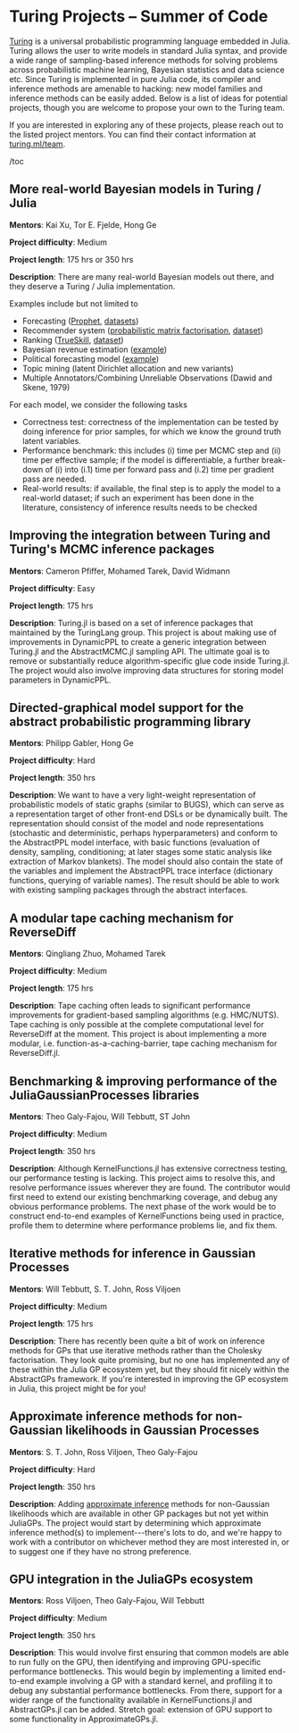 
# Turing Projects – Summer of Code

[Turing](https://turing.ml/) is a universal probabilistic programming language embedded in Julia. Turing allows the user to write models in standard Julia syntax, and provide a wide range of sampling-based inference methods for solving problems across probabilistic machine learning, Bayesian statistics and data science etc. Since Turing is implemented in pure Julia code, its compiler and inference methods are amenable to hacking: new model families and inference methods can be easily added. Below is a list of ideas for potential projects, though you are welcome to propose your own to the Turing team.

If you are interested in exploring any of these projects, please reach out to the listed project mentors. You can find their contact information at [turing.ml/team](https://turing.ml/stable/team).

/toc

## More real-world Bayesian models in Turing / Julia

**Mentors**: Kai Xu, Tor E. Fjelde, Hong Ge

**Project difficulty**: Medium

**Project length**: 175 hrs or 350 hrs

**Description**: 
There are many real-world Bayesian models out there, 
and they deserve a Turing / Julia implementation.

Examples include but not limited to 
- Forecasting ([Prophet](https://facebook.github.io/prophet/), [datasets](https://github.com/facebook/prophet/tree/main/examples))
- Recommender system ([probabilistic matrix factorisation](http://www.cs.utoronto.ca/~amnih/papers/pmf.pdf), [dataset](https://grouplens.org/datasets/movielens/))
- Ranking ([TrueSkill](https://en.wikipedia.org/wiki/TrueSkill), [dataset](https://github.com/dotnet/mbmlbook/tree/main/src/3.%20Meeting%20Your%20Match/Data))
- Bayesian revenue estimation ([example](https://www.smartly.io/blog/tutorial-how-we-productized-bayesian-revenue-estimation-with-stan))
- Political forecasting model ([example](https://github.com/sjwild/Canandian_Election_2021))
- Topic mining (latent Dirichlet allocation and new variants)
- Multiple Annotators/Combining Unreliable Observations (Dawid and Skene, 1979)

For each model, we consider the following tasks
- Correctness test: correctness of the implementation can be tested by doing inference for prior samples, for which we know the ground truth latent variables.
- Performance benchmark: this includes (i) time per MCMC step and (ii) time per effective sample; if the model is differentiable, a further break-down of (i) into (i.1) time per forward pass and (i.2) time per gradient pass are needed.
- Real-world results: if available, the final step is to apply the model to a real-world dataset; if such an experiment has been done in the literature, consistency of inference results needs to be checked

## Improving the integration between Turing and Turing's MCMC inference packages

**Mentors**: Cameron Pfiffer, Mohamed Tarek, David Widmann

**Project difficulty**: Easy

**Project length**: 175 hrs

**Description**: 
Turing.jl is based on a set of inference packages that maintained by the TuringLang group.
This project is about making use of improvements in DynamicPPL to create a generic integration between Turing.jl and the AbstractMCMC.jl sampling API. The ultimate goal is to remove or substantially reduce algorithm-specific glue code inside Turing.jl. The project would also involve improving data structures for storing model parameters in DynamicPPL.

## Directed-graphical model support for the abstract probabilistic programming library

**Mentors**: Philipp Gabler, Hong Ge

**Project difficulty**: Hard

**Project length**: 350 hrs

**Description**: 
We want to have a very light-weight representation of probabilistic models of static graphs (similar to BUGS), which can serve as a representation target of other front-end DSLs or be dynamically built. The representation should consist of the model and node representations (stochastic and deterministic, perhaps hyperparameters) and conform to the AbstractPPL model interface, with basic functions (evaluation of density, sampling, conditioning; at later stages some static analysis like extraction of Markov blankets). The model should also contain the state of the variables and implement the AbstractPPL trace interface (dictionary functions, querying of variable names). The result should be able to work with existing sampling packages through the abstract interfaces.

## A modular tape caching mechanism for ReverseDiff

**Mentors**: Qingliang Zhuo, Mohamed Tarek

**Project difficulty**: Medium

**Project length**: 175 hrs

**Description**: 
Tape caching often leads to significant performance improvements for gradient-based sampling algorithms (e.g. HMC/NUTS). Tape caching is only possible at the complete computational level for ReverseDiff at the moment. This project is about implementing a more modular, i.e. function-as-a-caching-barrier, tape caching mechanism for ReverseDiff.jl.

## Benchmarking & improving performance of the JuliaGaussianProcesses libraries

**Mentors**: Theo Galy-Fajou, Will Tebbutt, ST John

**Project difficulty**: Medium

**Project length**: 350 hrs

**Description**: 
Although KernelFunctions.jl has extensive correctness testing, our performance testing is lacking. This project aims to resolve this, and resolve performance issues wherever they are found. The contributor would first need to extend our existing benchmarking coverage, and debug any obvious performance problems. The next phase of the work would be to construct end-to-end examples of KernelFunctions being used in practice, profile them to determine where performance problems lie, and fix them.

## Iterative methods for inference in Gaussian Processes

**Mentors**: Will Tebbutt, S. T. John, Ross Viljoen

**Project difficulty**: Medium

**Project length**: 175 hrs

**Description**: 
There has recently been quite a bit of work on inference methods for GPs that use iterative methods rather than the Cholesky factorisation. They look quite promising, but no one has implemented any of these within the Julia GP ecosystem yet, but they should fit nicely within the AbstractGPs framework. If you're interested in improving the GP ecosystem in Julia, this project might be for you!

## Approximate inference methods for non-Gaussian likelihoods in Gaussian Processes

**Mentors**: S. T. John, Ross Viljoen, Theo Galy-Fajou

**Project difficulty**: Hard

**Project length**: 350 hrs

**Description**:
Adding [approximate inference](https://github.com/JuliaGaussianProcesses/JuliaGaussianProcesses.github.io/discussions/5#discussioncomment-1627101) methods for non-Gaussian likelihoods which are available in other GP packages but not yet within JuliaGPs. The project would start by determining which approximate inference method(s) to implement---there's lots to do, and we're happy to work with a contributor on whichever method they are most interested in, or to suggest one if they have no strong preference.

## GPU integration in the JuliaGPs ecosystem

**Mentors**: Ross Viljoen, Theo Galy-Fajou, Will Tebbutt

**Project difficulty**: Medium

**Project length**: 350 hrs

**Description**: 
This would involve first ensuring that common models are able to run fully on the GPU, then identifying and improving GPU-specific performance bottlenecks. This would begin by implementing a limited end-to-end example involving a GP with a standard kernel, and profiling it to debug any substantial performance bottlenecks. From there, support for a wider range of the functionality available in KernelFunctions.jl and AbstractGPs.jl can be added. Stretch goal: extension of GPU support to some functionality in ApproximateGPs.jl.

